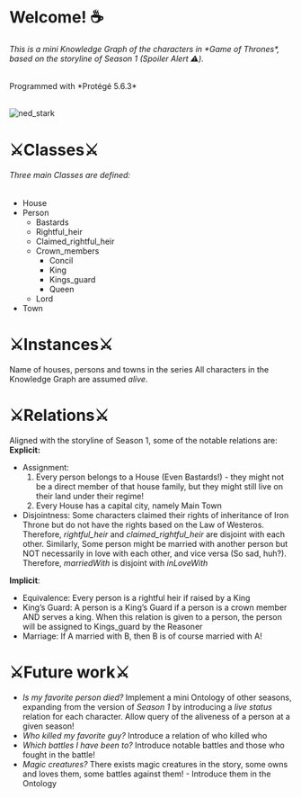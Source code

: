 ﻿<h1 aligh="left">Welcome! ☕ </h1>
<H6>This is a mini Knowledge Graph of the characters in *Game of Thrones*, based on the storyline of Season 1 (Spoiler Alert ⚠️). </H6>
<p>Programmed with *Protégé 5.6.3*</p></br>
<img src="C:\Users\yixin\Desktop\Workspace\Personal GitHub Repos\mini-GOT-ontology\Images\ned_stark.jpg" , alt="ned_stark"  />


# ⚔Classes⚔
###### Three main Classes are defined:
- House
- Person
  - Bastards
  - Rightful_heir
  - Claimed_rightful_heir
  - Crown_members
	- Concil
    - King
    - Kings_guard
    - Queen
  - Lord
- Town

# ⚔Instances⚔
Name of houses, persons and towns in the series
All characters in the Knowledge Graph are assumed *alive*.

# ⚔Relations⚔
Aligned with the storyline of Season 1, some of the notable relations are:
**Explicit:** 

- Assignment: 
    1.	Every person belongs to a House (Even Bastards!) - they might not be a direct member of that house family, but they might still live on their land under their regime!
    2.	Every House has a capital city, namely Main Town
- Disjointness: Some characters claimed their rights of inheritance of Iron Throne but do not have the rights based on the Law of Westeros. Therefore, *rightful_heir* and *claimed_rightful_heir* are disjoint with each other. 
Similarly, Some person might be married with another person but NOT necessarily in love with each other, and vice versa (So sad, huh?). Therefore, *marriedWith* is disjoint with *inLoveWith*

**Implicit**:
-   Equivalence: Every person is a rightful heir if raised by a King
-	King’s Guard: A person is a King’s Guard if a person is a crown member AND serves a king. When this relation is given to a person, the person will be assigned to Kings_guard by the Reasoner
-	Marriage: If A married with B, then B is of course married with A!

# ⚔Future work⚔
- *Is my favorite person died?* Implement a mini Ontology of other seasons, expanding from the version of *Season 1* by introducing a *live status* relation for each character. Allow query 
of the aliveness of a person at a given season!
- *Who killed my favorite guy?* Introduce a relation of who killed who
- *Which battles I have been to?* Introduce notable battles and those who fought in the battle! 
- *Magic creatures?* There exists magic creatures in the story, some owns and loves them, some battles against them! - Introduce them in the Ontology


